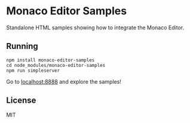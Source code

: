 
# Monaco Editor Samples

Standalone HTML samples showing how to integrate the Monaco Editor.

## Running

```
npm install monaco-editor-samples
cd node_modules/monaco-editor-samples
npm run simpleserver
```

Go to <a href="http://localhost:8888">localhost:8888</a> and explore the samples!

## License

MIT